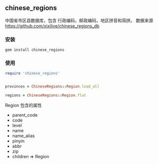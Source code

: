 ## chinese_regions

中国省市区县数据库，包含 行政编码，邮政编码，地区拼音和简拼。 数据来源 https://github.com/xixilive/chinese_regions_db

### 安装

```
gem install chinese_regions
```

### 使用

```ruby
require 'chinese_regions'


provinces = ChineseRegions::Region.load_all

regions = ChineseRegions::Region.flat
```

Region 包含的属性

* parent_code
* code
* level
* name
* name_alias
* pinyin
* abbr
* zip
* children => Region


